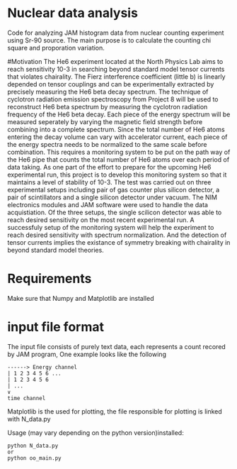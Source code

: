 # Nuclear data analysis
Code for analyzing JAM histogram data from nuclear counting experiment using Sr-90 source.
The main purpose is to calculate the counting chi square and proporation variation.

#Motivation
The He6 experiment located at the North Physics Lab aims to reach sensitivity 10-3 in searching 
beyond standard model tensor currents that violates chairality. The Fierz interference coefficient (little b) 
is linearly depended on tensor couplings and can be experimentally extracted by precisely measuring the He6 
beta decay spectrum. The technique of cyclotron radiation emission spectroscopy from Project 8 will be used to
reconstruct He6 beta spectrum by measuring the cyclotron radiation frequency of the He6 beta decay. 
Each piece of the energy spectrum will be measured seperately by varying the magnetic field strength before 
combining into a complete spectrum. Since the total number of He6 atoms entering the decay volume can vary 
with accelerator current, each piece of the energy spectra needs to be normalized to the same scale before combination. 
This requires a monitoring system to be put on the path way of the He6 pipe that counts the total number of He6 atoms 
over each period of data taking. As one part of the effort to prepare for the upcoming He6 experimental run, 
this project is to develop this monitoring system so that it maintains a level of stability of 10-3.
The test was carried out on three experimental setups including pair of gas counter plus silicon detector, 
a pair of scintillators and a single silicon detector under vacuum. The NIM electronics modules and JAM software were 
used to handle the data acquistiation. Of the three setups, the single scilicon detector was able to reach desired 
sensitivity on the most recent experimental run. A successfuly setup of the monitoring system will help the experiment 
to reach desired sensitivity with spectrum normalization. And the detection of tensor currents implies the existance 
of symmetry breaking with chairality in beyond standard model theories.

# Requirements
Make sure that Numpy and Matplotlib are installed

# input file format
The input file consists of purely text data, each represents a count recored by JAM program,
One example looks like the following

    ------> Energy channel
    | 1 2 3 4 5 6 ...
    | 1 2 3 4 5 6
    | ...
    ∨
    time channel

Matplotlib is the used for plotting, the file responsible for plotting is linked with N_data.py

Usage (may vary depending on the python version)installed:

    python N_data.py 
    or
    python oo_main.py


